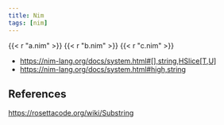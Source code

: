 ```yaml
---
title: Nim
tags: [nim]
---
```


{{< r "a.nim" >}}
{{< r "b.nim" >}}
{{< r "c.nim" >}}

- <https://nim-lang.org/docs/system.html#[],string,HSlice[T,U]>
- <https://nim-lang.org/docs/system.html#high,string>

## References

<https://rosettacode.org/wiki/Substring>

